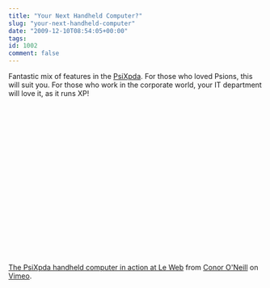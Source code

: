 ```yaml
---
title: "Your Next Handheld Computer?"
slug: "your-next-handheld-computer"
date: "2009-12-10T08:54:05+00:00"
tags:
id: 1002
comment: false
---
```


Fantastic mix of features in the [PsiXpda](http://www.psixpda.com/content/psixpda-pocket-computer). For those who loved Psions, this will suit you. For those who work in the corporate world, your IT department will love it, as it runs XP!

<object width="400" height="300"><param name="allowfullscreen" value="true" /><param name="allowscriptaccess" value="always" /><param name="movie" value="http://vimeo.com/moogaloop.swf?clip_id=8087906andserver=vimeo.comandshow_title=1andshow_byline=1andshow_portrait=0andcolor=andfullscreen=1" /><embed src="http://vimeo.com/moogaloop.swf?clip_id=8087906andserver=vimeo.comandshow_title=1andshow_byline=1andshow_portrait=0andcolor=andfullscreen=1" type="application/x-shockwave-flash" allowfullscreen="true" allowscriptaccess="always" width="400" height="300"></embed></object>

[The PsiXpda handheld computer in action at Le Web](http://vimeo.com/8087906) from [Conor O&#039;Neill](http://vimeo.com/user298567) on [Vimeo](http://vimeo.com).

